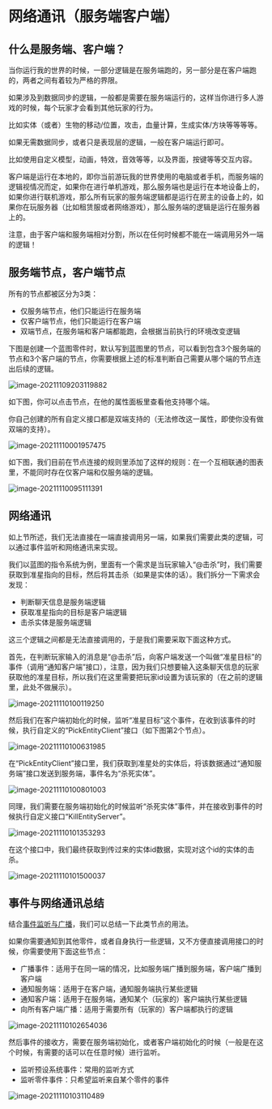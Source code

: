 # 网络通讯（服务端客户端）

## 什么是服务端、客户端？

当你运行我的世界的时候，一部分逻辑是在服务端跑的，另一部分是在客户端跑的，两者之间有着较为严格的界限。

如果涉及到数据同步的逻辑，一般都是需要在服务端运行的，这样当你进行多人游戏的时候，每个玩家才会看到其他玩家的行为。

比如实体（或者）生物的移动/位置，攻击，血量计算，生成实体/方块等等等等。

如果无需数据同步，或者只是表现层的逻辑，一般在客户端运行即可。

比如使用自定义模型，动画，特效，音效等等，以及界面，按键等等交互内容。

客户端是运行在本地的，即你当前游玩我的世界使用的电脑或者手机，而服务端的逻辑视情况而定，如果你在进行单机游戏，那么服务端也是运行在本地设备上的，如果你进行联机游戏，那么所有玩家的服务端逻辑都是运行在房主的设备上的，如果你在玩服务器（比如租赁服或者网络游戏），那么服务端的逻辑是运行在服务器上的。

注意，由于客户端和服务端相对分割，所以在任何时候都不能在一端调用另外一端的逻辑！

## 服务端节点，客户端节点

所有的节点都被区分为3类：

- 仅服务端节点，他们只能运行在服务端
- 仅客户端节点，他们只能运行在客户端
- 双端节点，在服务端和客户端都能跑，会根据当前执行的环境改变逻辑

下图是创建一个蓝图零件时，默认写到蓝图里的节点，可以看到包含3个服务端的节点和3个客户端的节点，你需要根据上述的标准判断自己需要从哪个端的节点连出后续的逻辑。

![image-20211109203119882](./images/image-20211109203036317.png)

如下图，你可以点击节点，在他的属性面板里查看他支持哪个端。

你自己创建的所有自定义接口都是双端支持的（无法修改这一属性，即使你没有做双端的支持）。

![image-20211110001957475](./images/image-20211110001957475.png)

如下图，我们目前在节点连接的规则里添加了这样的规则：在一个互相联通的图表里，不能同时存在仅客户端和仅服务端的逻辑。

![image-20211110095111391](./images/image-20211110095111391.png)

## 网络通讯

如上节所述，我们无法直接在一端直接调用另一端，如果我们需要此类的逻辑，可以通过事件监听和网络通讯来实现。

我们以蓝图的指令系统为例，里面有一个需求是当玩家输入“@击杀”时，我们需要获取到准星指向的目标，然后将其击杀（如果是实体的话）。我们拆分一下需求会发现：

- 判断聊天信息是服务端逻辑
- 获取准星指向的目标是客户端逻辑
- 击杀实体是服务端逻辑

这三个逻辑之间都是无法直接调用的，于是我们需要采取下面这种方式。

首先，在判断玩家输入的消息是“@击杀”后，向客户端发送一个叫做“准星目标”的事件（调用“通知客户端”接口），注意，因为我们只想要输入这条聊天信息的玩家获取他的准星目标，所以我们在这里需要把玩家id设置为该玩家的（在之前的逻辑里，此处不做展示）。

![image-20211110100119250](./images/image-20211110100119250.png)

然后我们在客户端初始化的时候，监听“准星目标”这个事件，在收到该事件的时候，执行自定义的“PickEntityClient”接口（如下图第2个节点）。

![image-20211110100631985](./images/image-20211110100631985.png)

在“PickEntityClient”接口里，我们获取到准星处的实体后，将该数据通过“通知服务端”接口发送到服务端，事件名为“杀死实体”。

![image-20211110100801003](./images/image-20211110100801003.png)

同理，我们需要在服务端初始化的时候监听“杀死实体”事件，并在接收到事件的时候执行自定义接口“KillEntityServer”。

![image-20211110101353293](./images/image-20211110101353293.png)

在这个接口中，我们最终获取到传过来的实体id数据，实现对这个id的实体的击杀。

![image-20211110101500037](./images/image-20211110101500037.png)

## 事件与网络通讯总结

结合[事件监听与广播](./47-事件监听与广播.md)，我们可以总结一下此类节点的用法。

如果你需要通知到其他零件，或者自身执行一些逻辑，又不方便直接调用接口的时候，你需要使用下面这些节点：

- 广播事件：适用于在同一端的情况，比如服务端广播到服务端，客户端广播到客户端
- 通知服务端：适用于在客户端，通知服务端执行某些逻辑
- 通知客户端：适用于在服务端，通知某个（玩家的）客户端执行某些逻辑
- 向所有客户端广播：适用于需要所有（玩家的）客户端都执行的逻辑

![image-20211110102654036](./images/image-20211110102654036.png)

然后事件的接收方，需要在服务端初始化，或者客户端初始化的时候（一般是在这个时候，有需要的话可以在任意时候）进行监听。

- 监听预设系统事件：常用的监听方式
- 监听零件事件：只希望监听来自某个零件的事件

![image-20211110103110489](./images/image-20211110103110489.png)
